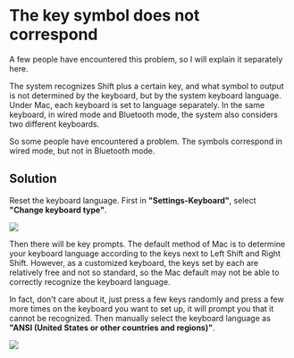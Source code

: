 # The key symbol does not correspond

A few people have encountered this problem, so I will explain it separately here.

The system recognizes Shift plus a certain key, and what symbol to output is not determined by the keyboard, but by the system keyboard language. Under Mac, each keyboard is set to language separately. In the same keyboard, in wired mode and Bluetooth mode, the system also considers two different keyboards.

So some people have encountered a problem. The symbols correspond in wired mode, but not in Bluetooth mode.


## Solution

Reset the keyboard language. First in **"Settings-Keyboard"**, select **"Change keyboard type"**.

<div style="width: 600px">

![](/assets/wrong-symbol-01.jpg?600)
</div>

Then there will be key prompts. The default method of Mac is to determine your keyboard language according to the keys next to Left Shift and Right Shift. However, as a customized keyboard, the keys set by each are relatively free and not so standard, so the Mac default may not be able to correctly recognize the keyboard language.

In fact, don't care about it, just press a few keys randomly and press a few more times on the keyboard you want to set up, it will prompt you that it cannot be recognized. Then manually select the keyboard language as **"ANSI (United States or other countries and regions)"**.

<div style="width: 600px">

![](/assets/wrong-symbol-02.jpg?600)
</div>
